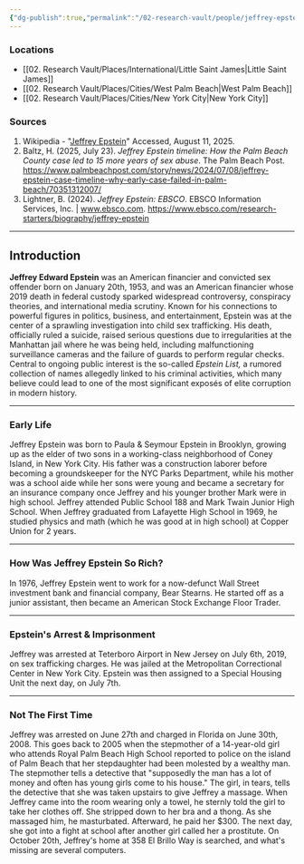 ```yaml
---
{"dg-publish":true,"permalink":"/02-research-vault/people/jeffrey-epstein/","tags":["epstein","research"],"created":"2025-08-19T22:00:27.000-04:00","updated":"2025-08-20T12:35:43.239-04:00"}
---
```


### Locations
- [[02. Research Vault/Places/International/Little Saint James\|Little Saint James]]
- [[02. Research Vault/Places/Cities/West Palm Beach\|West Palm Beach]]
- [[02. Research Vault/Places/Cities/New York City\|New York City]]
### Sources
1. Wikipedia - "[Jeffrey Epstein](https://en.wikipedia.org/wiki/Jeffrey_Epstein)" Accessed, August 11, 2025.
2. Baltz, H. (2025, July 23). _Jeffrey Epstein timeline: How the Palm Beach County case led to 15 more years of sex abuse_. The Palm Beach Post. https://www.palmbeachpost.com/story/news/2024/07/08/jeffrey-epstein-case-timeline-why-early-case-failed-in-palm-beach/70351312007/
3. Lightner, B. (2024). _Jeffrey Epstein: EBSCO_. EBSCO Information Services, Inc. | www.ebsco.com. https://www.ebsco.com/research-starters/biography/jeffrey-epstein

--- 
## Introduction
**Jeffrey Edward Epstein** was an American financier and convicted sex offender born on January 20th, 1953, and was an American financier whose 2019 death in federal custody sparked widespread controversy, conspiracy theories, and international media scrutiny. Known for his connections to powerful figures in politics, business, and entertainment, Epstein was at the center of a sprawling investigation into child sex trafficking. His death, officially ruled a suicide, raised serious questions due to irregularities at the Manhattan jail where he was being held, including malfunctioning surveillance cameras and the failure of guards to perform regular checks. Central to ongoing public interest is the so-called _Epstein List,_ a rumored collection of names allegedly linked to his criminal activities, which many believe could lead to one of the most significant exposés of elite corruption in modern history.

---
### Early Life
Jeffrey Epstein was born to Paula & Seymour Epstein in Brooklyn, growing up as the elder of two sons in a working-class neighborhood of Coney Island, in New York City. His father was a construction laborer before becoming a groundskeeper for the NYC Parks Department, while his mother was a school aide while her sons were young and became a secretary for an insurance company once Jeffrey and his younger brother Mark were in high school. Jeffrey attended Public School 188 and Mark Twain Junior High School. When Jeffrey graduated from Lafayette High School in 1969, he studied physics and math (which he was good at in high school) at Copper Union for 2 years. 

---

### How Was Jeffrey Epstein So Rich?
In 1976, Jeffrey Epstein went to work for a now-defunct Wall Street investment bank and financial company, Bear Stearns. He started off as a junior assistant, then became an American Stock Exchange Floor Trader.

---
### Epstein's Arrest & Imprisonment
Jeffrey was arrested at Teterboro Airport in New Jersey on July 6th, 2019, on sex trafficking charges. He was jailed at the Metropolitan Correctional Center in New York City. Epstein was then assigned to a Special Housing Unit the next day, on July 7th.

---
### Not The First Time
Jeffrey was arrested on June 27th and charged in Florida on June 30th, 2008. This goes back to 2005 when the stepmother of a 14-year-old girl who attends Royal Palm Beach High School reported to police on the island of Palm Beach that her stepdaughter had been molested by a wealthy man. The stepmother tells a detective that "supposedly the man has a lot of money and often has young girls come to his house." The girl, in tears, tells the detective that she was taken upstairs to give Jeffrey a massage. When Jeffrey came into the room wearing only a towel, he sternly told the girl to take her clothes off. She stripped down to her bra and a thong. As she massaged him, he masturbated. Afterward, he paid her $300. The next day, she got into a fight at school after another girl called her a prostitute. On October 20th, Jeffrey's home at 358 El Brillo Way is searched, and what's missing are several computers. 